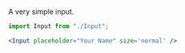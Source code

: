 A very simple input.

```jsx
import Input from "./Input";

<Input placeholder="Your Name" size='normal' />
```